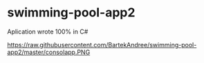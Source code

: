 # swimming-pool-app2

Aplication wrote 100% in C#

https://raw.githubusercontent.com/BartekAndree/swimming-pool-app2/master/consolapp.PNG

